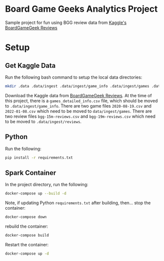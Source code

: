 # Board Game Geeks Analytics Project
Sample project for fun using BGG review data from [Kaggle's BoardGameGeek Reviews](https://www.kaggle.com/datasets/jvanelteren/boardgamegeek-reviews)


# Setup

## Get Kaggle Data
Run the following bash command to setup the local data directories:
```bash
mkdir .data .data/ingest .data/ingest/game_info .data/ingest/games .data/ingest/reviews
```

Download the Kaggle data from [BoardGameGeek Reviews](https://www.kaggle.com/datasets/jvanelteren/boardgamegeek-reviews). At the time of this project, there is a `games_detailed_info.csv` file, which should be moved to `.data/ingest/game_info`. There are two game files `2020-08-19.csv` and `2022-01-08.csv` which need to be moved to `data/ingest/games`. There are two review files `bgg-15m-reviews.csv` and `bgg-19m-reviews.csv` which need to be moved to `.data/ingest/reviews`.


## Python
Run the following:
```bash
pip install -r requirements.txt
```

## Spark Container

In the project directory, run the following:
```bash
docker-compose up --build -d
```

Note, if updating Python `requirements.txt` after building, then...
stop the container:
```bash
docker-compose down
```

rebuild the container:
```bash
docker-compose build
```
Restart the container:
```bash
docker-compose up -d
```